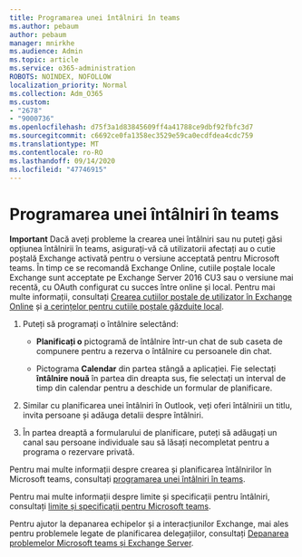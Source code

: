 ```yaml
---
title: Programarea unei întâlniri în teams
ms.author: pebaum
author: pebaum
manager: mnirkhe
ms.audience: Admin
ms.topic: article
ms.service: o365-administration
ROBOTS: NOINDEX, NOFOLLOW
localization_priority: Normal
ms.collection: Adm_O365
ms.custom:
- "2678"
- "9000736"
ms.openlocfilehash: d75f3a1d83845609ff4a41788ce9dbf92fbfc3d7
ms.sourcegitcommit: c6692ce0fa1358ec3529e59ca0ecdfdea4cdc759
ms.translationtype: MT
ms.contentlocale: ro-RO
ms.lasthandoff: 09/14/2020
ms.locfileid: "47746915"
---
```

# <a name="schedule-a-meeting-in-teams"></a>Programarea unei întâlniri în teams

**Important** Dacă aveți probleme la crearea unei întâlniri sau nu puteți găsi opțiunea întâlnirii în teams, asigurați-vă că utilizatorii afectați au o cutie poștală Exchange activată pentru o versiune acceptată pentru Microsoft teams. În timp ce se recomandă Exchange Online, cutiile poștale locale Exchange sunt acceptate pe Exchange Server 2016 CU3 sau o versiune mai recentă, cu OAuth configurat cu succes între online și local. Pentru mai multe informații, consultați [Crearea cutiilor poștale de utilizator în Exchange Online](https://docs.microsoft.com/exchange/recipients-in-exchange-online/create-user-mailboxes) și [a cerințelor pentru cutiile poștale găzduite local](https://docs.microsoft.com/microsoftteams/exchange-teams-interact#requirements-for-mailboxes-hosted-on-premises). 

1. Puteți să programați o întâlnire selectând:

    - **Planificați o** pictogramă de întâlnire într-un chat de sub caseta de compunere pentru a rezerva o întâlnire cu persoanele din chat.

    - Pictograma **Calendar** din partea stângă a aplicației. Fie selectați **întâlnire nouă** în partea din dreapta sus, fie selectați un interval de timp din calendar pentru a deschide un formular de planificare.

2. Similar cu planificarea unei întâlniri în Outlook, veți oferi întâlnirii un titlu, invita persoane și adăuga detalii despre întâlniri.

3. În partea dreaptă a formularului de planificare, puteți să adăugați un canal sau persoane individuale sau să lăsați necompletat pentru a programa o rezervare privată.

Pentru mai multe informații despre crearea și planificarea întâlnirilor în Microsoft teams, consultați [programarea unei întâlniri în teams](https://support.office.com/article/Schedule-a-meeting-in-Teams-943507a9-8583-4c58-b5d2-8ec8265e04e5).

Pentru mai multe informații despre limite și specificații pentru întâlniri, consultați [limite și specificații pentru Microsoft teams](https://docs.microsoft.com/microsoftteams/limits-specifications-teams#meetings-and-calls).

Pentru ajutor la depanarea echipelor și a interacțiunilor Exchange, mai ales pentru problemele legate de planificarea delegațiilor, consultați [Depanarea problemelor Microsoft teams și Exchange Server](https://docs.microsoft.com/microsoftteams/troubleshoot/known-issues/teams-exchange-interaction-issue).